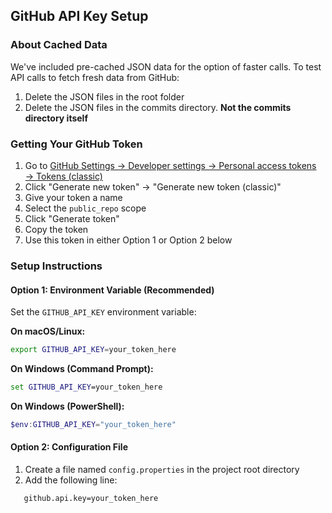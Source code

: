 ## GitHub API Key Setup

### About Cached Data
We've included pre-cached JSON data for the option of faster calls. To test API calls to fetch fresh data from GitHub:
1. Delete the JSON files in the root folder
2. Delete the JSON files in the commits directory. **Not the commits directory itself**

### Getting Your GitHub Token
1. Go to [GitHub Settings → Developer settings → Personal access tokens → Tokens (classic)](https://github.com/settings/tokens)
2. Click "Generate new token" → "Generate new token (classic)"
3. Give your token a name
4. Select the `public_repo` scope
5. Click "Generate token"
6. Copy the token
7. Use this token in either Option 1 or Option 2 below

### Setup Instructions
#### Option 1: Environment Variable (Recommended)
Set the `GITHUB_API_KEY` environment variable:

**On macOS/Linux:**
```bash
export GITHUB_API_KEY=your_token_here
```

**On Windows (Command Prompt):**
```cmd
set GITHUB_API_KEY=your_token_here
```

**On Windows (PowerShell):**
```powershell
$env:GITHUB_API_KEY="your_token_here"
```

#### Option 2: Configuration File
1. Create a file named `config.properties` in the project root directory
2. Add the following line:
```properties
   github.api.key=your_token_here
```
